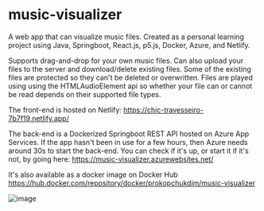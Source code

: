 # music-visualizer

A web app that can visualize music files. Created as a personal learning project using Java, Springboot, React.js, p5.js, Docker, Azure, and Netlify.

Supports drag-and-drop for your own music files. Can also upload your files to the server and download/delete existing files. Some of the existing files are protected so they can't be deleted or overwritten. Files are played using using the HTMLAudioElement api so whether your file can or cannot be read depends on their supported file types.

The front-end is hosted on Netlify: https://chic-travesseiro-7b7f19.netlify.app/

The back-end is a Dockerized Springboot REST API hosted on Azure App Services. If the app hasn't been in use for a few hours, then Azure needs around 30s to start the back-end. You can check if it's up, or start it if it's not, by going here: https://music-visualizer.azurewebsites.net/

It's also available as a docker image on Docker Hub https://hub.docker.com/repository/docker/prokopchukdim/music-visualizer

![image](https://user-images.githubusercontent.com/87666671/210891764-8083fbc7-1401-4ac3-a454-c9dcc7f11da9.png)

